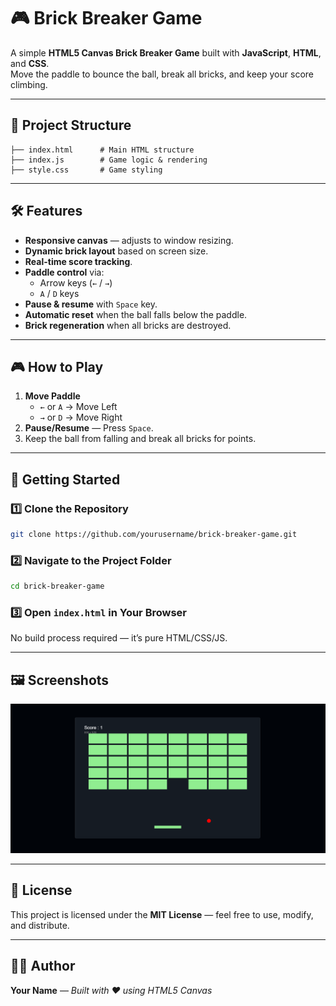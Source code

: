 # 🎮 Brick Breaker Game
A simple **HTML5 Canvas Brick Breaker Game** built with **JavaScript**, **HTML**, and **CSS**.  
Move the paddle to bounce the ball, break all bricks, and keep your score climbing.  

---

## 📂 Project Structure
```
├── index.html      # Main HTML structure
├── index.js        # Game logic & rendering
├── style.css       # Game styling
```

---

## 🛠 Features
- **Responsive canvas** — adjusts to window resizing.
- **Dynamic brick layout** based on screen size.
- **Real-time score tracking**.
- **Paddle control** via:
  - Arrow keys (`←` / `→`)
  - `A` / `D` keys
- **Pause & resume** with `Space` key.
- **Automatic reset** when the ball falls below the paddle.
- **Brick regeneration** when all bricks are destroyed.

---

## 🎮 How to Play
1. **Move Paddle**
   - `←` or `A` → Move Left
   - `→` or `D` → Move Right
2. **Pause/Resume** — Press `Space`.
3. Keep the ball from falling and break all bricks for points.

---

## 🚀 Getting Started

### 1️⃣ Clone the Repository
```bash
git clone https://github.com/yourusername/brick-breaker-game.git
```

### 2️⃣ Navigate to the Project Folder
```bash
cd brick-breaker-game
```

### 3️⃣ Open `index.html` in Your Browser
No build process required — it’s pure HTML/CSS/JS.

---

## 🖼 Screenshots
<img src='./assets/Screenshot (149).png'>

---

## 📜 License
This project is licensed under the **MIT License** — feel free to use, modify, and distribute.

---

## 👨‍💻 Author
**Your Name** — _Built with ❤️ using HTML5 Canvas_
